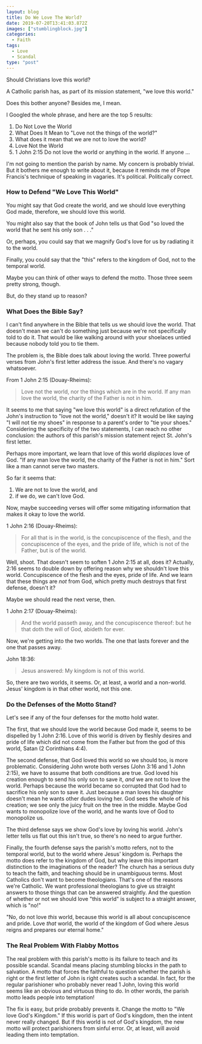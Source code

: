 ```yaml
---
layout: blog
title: Do We Love The World?
date: 2019-07-20T13:41:03.872Z
images: ["stumblingblock.jpg"]
categories:
  - Faith
tags:
  - Love
  - Scandal
type: "post"
---
```

Should Christians love this world?

A Catholic parish has, as part of its mission statement, "we love this world."

Does this bother anyone? Besides me, I mean. 

I Googled the whole phrase, and here are the top 5 results:

1. Do Not Love the World
2. What Does It Mean to "Love not the things of the world?"
3. What does it mean that we are not to love the world?
4. Love Not the World
5. 1 John 2:15 Do not love the world or anything in the world. If anyone ...

I'm not going to mention the parish by name. My concern is probably trivial. But it bothers me enough to write about it, because it reminds me of Pope Francis's technique of speaking in vagaries. It's political. Politically correct. 

### How to Defend "We Love This World"

You might say that God create the world, and we should love everything God made, therefore, we should love this world. 

You might also say that the book of John tells us that God "so loved the world that he sent his only son . . ."

Or, perhaps, you could say that we magnify God's love for us by radiating it to the world. 

Finally, you could say that the "this" refers to the kingdom of God, not to the temporal world. 

Maybe you can think of other ways to defend the motto. Those three seem pretty strong, though. 

But, do they stand up to reason?

### What Does the Bible Say?

I can't find anywhere in the Bible that tells us we should love the world. That doesn't mean we can't do something just because we're not specifically told to do it. That would be like walking around with your shoelaces untied because nobody told you to tie them. 

The problem is, the Bible does talk about loving the world. Three powerful verses from John's first letter address the issue. And there's no vagary whatsoever. 

From 1 John 2:15 (Douay-Rheims):

>  Love not the world, nor the things which are in the world. If any man love the world, the charity of the Father is not in him.

It seems to me that saying "we love this world" is a direct refutation of the John's instruction to "love not the world," doesn't it? It would be like saying "I will not tie my shoes" in response to a parent's order to "tie your shoes." Considering the specificity of the two statements, I can reach no other conclusion: the authors of this parish's mission statement reject St. John's first letter.

Perhaps more important, we learn that love of this world _displaces_ love of God. "If any man love the world, the charity of the Father is not in him." Sort like a man cannot serve two masters. 

So far it seems that:

1. We are not to love the world, and
2. if we do, we can't love God.

Now, maybe succeeding verses will offer some mitigating information that makes it okay to love the world. 

1 John 2:16 (Douay-Rheims):

> For all that is in the world, is the concupiscence of the flesh, and the concupiscence of the eyes, and the pride of life, which is not of the Father, but is of the world.

Well, shoot. That doesn't seem to soften 1 John 2:15 at all, does it? Actually, 2:16 seems to double down by offering reason why we shouldn't love this world. Concupiscence of the flesh and the eyes, pride of life. And we learn that these things are _not_ from God, which pretty much destroys that first defense, doesn't it?

Maybe we should read the next verse, then.

1 John 2:17 (Douay-Rheims):

> And the world passeth away, and the concupiscence thereof: but he that doth the will of God, abideth for ever.

Now, we're getting into the two worlds. The one that lasts forever and the one that passes away. 

John 18:36:

> Jesus answered: My kingdom is not of this world.

So, there are two worlds, it seems. Or, at least, a world and a non-world. Jesus' kingdom is in that other world, not this one. 

### Do the Defenses of the Motto Stand?

Let's see if any of the four defenses for the motto hold water.

The first, that we should love the world because God made it, seems to be dispelled by 1 John 2:16. Love of this world is driven by fleshly desires and pride of life which did not come from the Father but from the god of this world, Satan (2 Corinthians 4:4). 

The second defense, that God loved this world so we should too, is more problematic. Considering John wrote both verses (John 3:16 and 1 John 2:15), we have to assume that both conditions are true. God loved his creation enough to send his only son to save it, _and_ we are not to love the world. Perhaps because the world became so corrupted that God had to sacrifice his only son to save it. Just because a man loves his daughter doesn't mean he wants other dudes loving her. God sees the whole of his creation; we see only the juicy fruit on the tree in the middle. Maybe God wants to monopolize love of the world, and he wants love of God to monopolize us. 

The third defense says we show God's love by loving his world. John's letter tells us flat out this isn't true, so there's no need to argue further. 

Finally, the fourth defense says the parish's motto refers, not to the temporal world, but to the world where Jesus' kingdom is. Perhaps the motto does refer to the kingdom of God, but why leave this important distinction to the imaginations of the reader? The church has a serious duty to teach the faith, and teaching should be in unambiguous terms. Most Catholics don't want to become theologians. That's one of the reasons we're Catholic. We want professional theologians to give us straight answers to those things that can be answered straightly. And the question of whether or not we should love "this world" is subject to a straight answer, which is "no!" 

"No, do not love _this_ world, because this world is all about concupiscence and pride. Love _that_ world, the world of the kingdom of God where Jesus reigns and prepares our eternal home." 

### The Real Problem With Flabby Mottos

The real problem with this parish's motto is its failure to teach and its possible scandal. Scandal means placing stumbling blocks in the path to salvation. A motto that forces the faithful to question whether the parish is right or the first letter of John is right creates such a scandal. In fact, for the regular parishioner who probably never read 1 John, loving this world seems like an obvious and virtuous thing to do. In other words, the parish motto leads people into temptation!

The fix is easy, but pride probably prevents it. Change the motto to "We love God's Kingdom." If this world is part of God's kingdom, then the intent never really changed. But if this world is not of God's kingdom, the new motto will protect parishioners from sinful error. Or, at least, will avoid leading them into temptation.
